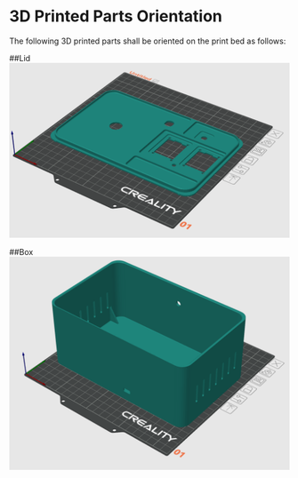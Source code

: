 # 3D Printed Parts Orientation

The following 3D printed parts shall be oriented on the print bed as follows:

##Lid
![Lid Image](https://github.com/cbpmckinney/ece568rockets/blob/cf260ce2ac893da4f6732ee6810229ab88532afd/CAD/Ground%20Station/ground_station_lid_3d_print_layout.png)

##Box
![Box Image](https://github.com/cbpmckinney/ece568rockets/blob/8bfa2277951fc97589163c48cb1e9e1dd7c882b8/CAD/Ground%20Station/ground_station_box_3d_print_layout.png)
